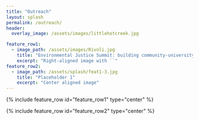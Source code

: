 ```yaml
---
title: "Outreach"
layout: splash
permalink: /outreach/
header:
  overlay_image: /assets/images/littlehotcreek.jpg

feature_row1:
  - image_path: /assets/images/Rivoli.jpg
    title: "Environmental Justice Summit: building community-university partnerships"
    excerpt: "Right-aligned image with ``"
feature_row2:
  - image_path: /assets/splash/feat1-3.jpg
    title: "Placeholder 1"
    excerpt: "Center aligned image"
---
```



{% include feature_row id="feature_row1" type="center" %}

{% include feature_row id="feature_row2" type="center" %}






